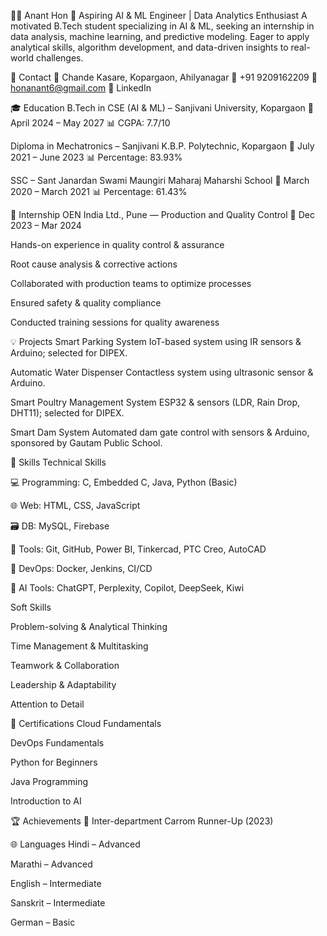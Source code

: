 🧑‍💼 Anant Hon
🎯 Aspiring AI & ML Engineer | Data Analytics Enthusiast
A motivated B.Tech student specializing in AI & ML, seeking an internship in data analysis, machine learning, and predictive modeling. Eager to apply analytical skills, algorithm development, and data-driven insights to real-world challenges.

📍 Contact
📌 Chande Kasare, Kopargaon, Ahilyanagar
📱 +91 9209162209
📧 honanant6@gmail.com
🔗 LinkedIn

🎓 Education
B.Tech in CSE (AI & ML) – Sanjivani University, Kopargaon
📅 April 2024 – May 2027
📊 CGPA: 7.7/10

Diploma in Mechatronics – Sanjivani K.B.P. Polytechnic, Kopargaon
📅 July 2021 – June 2023
📊 Percentage: 83.93%

SSC – Sant Janardan Swami Maungiri Maharaj Maharshi School
📅 March 2020 – March 2021
📊 Percentage: 61.43%

🏢 Internship
OEN India Ltd., Pune — Production and Quality Control
📅 Dec 2023 – Mar 2024

Hands-on experience in quality control & assurance

Root cause analysis & corrective actions

Collaborated with production teams to optimize processes

Ensured safety & quality compliance

Conducted training sessions for quality awareness

💡 Projects
Smart Parking System
IoT-based system using IR sensors & Arduino; selected for DIPEX.

Automatic Water Dispenser
Contactless system using ultrasonic sensor & Arduino.

Smart Poultry Management System
ESP32 & sensors (LDR, Rain Drop, DHT11); selected for DIPEX.

Smart Dam System
Automated dam gate control with sensors & Arduino, sponsored by Gautam Public School.

🧠 Skills
Technical Skills

💻 Programming: C, Embedded C, Java, Python (Basic)

🌐 Web: HTML, CSS, JavaScript

🗃️ DB: MySQL, Firebase

🔧 Tools: Git, GitHub, Power BI, Tinkercad, PTC Creo, AutoCAD

🚀 DevOps: Docker, Jenkins, CI/CD

🤖 AI Tools: ChatGPT, Perplexity, Copilot, DeepSeek, Kiwi

Soft Skills

Problem-solving & Analytical Thinking

Time Management & Multitasking

Teamwork & Collaboration

Leadership & Adaptability

Attention to Detail

📜 Certifications
Cloud Fundamentals

DevOps Fundamentals

Python for Beginners

Java Programming

Introduction to AI

🏆 Achievements
🥈 Inter-department Carrom Runner-Up (2023)

🌐 Languages
Hindi – Advanced

Marathi – Advanced

English – Intermediate

Sanskrit – Intermediate

German – Basic
